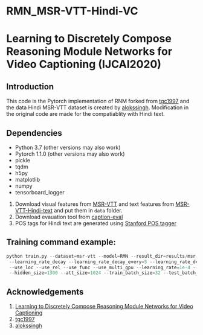 # RMN_MSR-VTT-Hindi-VC

# Learning to Discretely Compose Reasoning Module Networks for Video Captioning (IJCAI2020)
## Introduction
This code is the Pytorch implementation of RNM forked from [tgc1997](https://github.com/tgc1997/RMN) and the data Hindi MSR-VTT dataset is created by [alokssingh](https://github.com/alokssingh/MSR-VTT-captioning). Modification in the original code are made for the compatiablity with Hindi text. 
## Dependencies
* Python 3.7 (other versions may also work)
* Pytorch 1.1.0 (other versions may also work)
* pickle
* tqdm
* h5py
* matplotlib
* numpy
* tensorboard_logger


1. Download visual features from [MSR-VTT](https://rec.ustc.edu.cn/share/26685ac0-ba08-11ea-866f-6fc664dfaa3b) and text features from [MSR-VTT-Hindi-text](https://drive.google.com/drive/folders/1E4a5u2sge7JVkKnEu_28DHMsBVL8w6MO?usp=sharing) and put them in `data` folder.
2. Download evauation tool from [caption-eval](https://github.com/tgc1997/RMN)
3. POS tags for Hindi text are generated using [Stanford POS tagger](https://nlp.stanford.edu/software/tagger.shtml)
## Training command example:
```python
python train.py --dataset=msr-vtt --model=RMN --result_dir=results/msr-vtt_model --use_lin_loss \
 --learning_rate_decay --learning_rate_decay_every=5 --learning_rate_decay_rate=3 \
 --use_loc --use_rel --use_func --use_multi_gpu --learning_rate=1e-4 --attention=gumbel \
 --hidden_size=1300 --att_size=1024 --train_batch_size=32 --test_batch_size=8
```
## Acknowledgements
1. [Learning to Discretely Compose Reasoning Module Networks for Video Captioning](https://arxiv.org/abs/2007.09049)
2. [tgc1997]((https://github.com/tgc1997/RMN))
3. [alokssingh](https://github.com/alokssingh/MSR-VTT-captioning)
